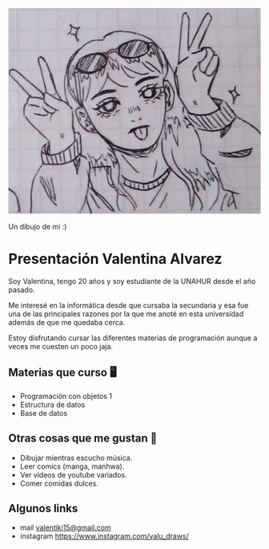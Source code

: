 ![Dibujo mio](./assets/yo.jpg)

Un dibujo de mi :)

# Presentación Valentina Alvarez

Soy Valentina, tengo 20 años y soy estudiante de la UNAHUR desde el año pasado.

Me interesé en la informática desde que cursaba la secundaria y esa fue una de las principales razones por la que me anoté en esta universidad además de que me quedaba cerca.

Estoy disfrutando cursar las diferentes materias de programación aunque a veces me cuesten un poco jaja.  



## Materias que curso :desktop_computer:
* Programación con objetos 1
* Estructura de datos
* Base de datos


## Otras cosas que me gustan :sparkler:
* Dibujar mientras escucho música.
* Leer comics (manga, manhwa).
* Ver videos de youtube variados.
* Comer comidas dulces.

## Algunos links

* mail <valentiki15@gmail.com>
* instagram <https://www.instagram.com/valu_draws/>
